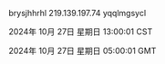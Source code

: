 brysjhhrhl 219.139.197.74 yqqlmgsycl

2024年 10月 27日 星期日 13:00:01 CST

2024年 10月 27日 星期日 05:00:01 GMT
